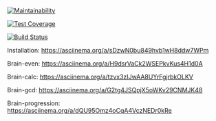 [![Maintainability](https://api.codeclimate.com/v1/badges/8b5aac4ed48522b3e7a3/maintainability)](https://codeclimate.com/github/lida-dusya/project-lvl1-s364/maintainability)

[![Test Coverage](https://api.codeclimate.com/v1/badges/8b5aac4ed48522b3e7a3/test_coverage)](https://codeclimate.com/github/lida-dusya/project-lvl1-s364/test_coverage)

[![Build Status](https://travis-ci.org/lida-dusya/project-lvl1-s364.svg?branch=master)](https://travis-ci.org/lida-dusya/project-lvl1-s364)

Installation:
	https://asciinema.org/a/sDzwN0bu849hvb1wH8ddw7WPm

Brain-even:
	https://asciinema.org/a/H9dsrVaCk2WSEPkvKus4H1d0A

Brain-calc:
	https://asciinema.org/a/tzvx3zIJwAA8UYrFgjrbkOLKV

Brain-gcd:
	https://asciinema.org/a/G2tg4JSQpjX5oWKv29CNMJK48


Brain-progression:
	https://asciinema.org/a/dQU95Omz4oCqA4VczNEDr0kRe
	






